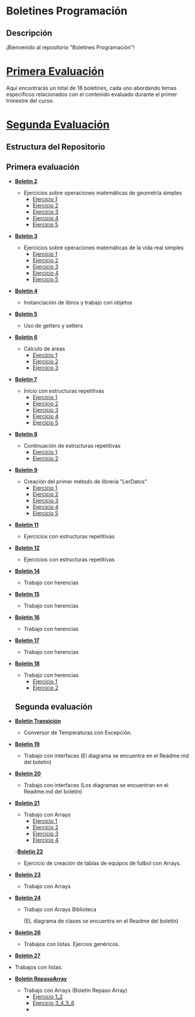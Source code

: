  # Boletines Programación

## Descripción

¡Bienvenido al repositorio "Boletines Programación"!


 # [**Primera Evaluación**](https://github.com/kiglesiasesteves/Programacion_Boletines/blob/main/README.md#primera-evaluaci%C3%B3n)
 
 Aquí encontrarás un total de 18 boletines, cada uno abordando temas específicos relacionados con el contenido evaluado durante el primer trimestre del curso.
 
 # [**Segunda Evaluación**](https://github.com/kiglesiasesteves/Programacion_Boletines/blob/0d482fa8da459e40903f38603fec49d9b02a9647/README.md#segunda-evaluaci%C3%B3n-1)


## Estructura del Repositorio

## Primera evaluación

- [**Boletin 2**](Boletines/Boletin02)
  - Ejercicios sobre operaciones matemáticas de geometría simples
    - [Ejercicio 1](Boletines/Boletin02/boletin02_1/src/boletin2_1)
    - [Ejercicio 2](Boletines/Boletin02/bolentin02_2/src/bolentin2_2)
    - [Ejercicio 3](Boletines/Boletin02/boletin02_3/src/boletin2_3)
    - [Ejercicio 4](Boletines/Boletin02/boletin02_4/src/boletin2_4)
    - [Ejercicio 5](Boletines/Boletin02/boletin02_5/src/boletin2_5)
  
- [**Boletin 3**](Boletines/Boletin03)
  - Ejercicios sobre operaciones matemáticas de la vida real simples
    - [Ejercicio 1](Boletines/Boletin03/boletin03_1/src)
    - [Ejercicio 2](Boletines/Boletin03/Boletin03_2/src/boletin3_2)
    - [Ejercicio 3](Boletines/Boletin03/boletin03_3/src/boletin3_3)
    - [Ejercicio 4](Boletines/Boletin03/boletin03_4/src/boletin3_4)
    - [Ejercicio 5](Boletines/Boletin03/boletin03_5/src/boletin3_5)

- [**Boletin 4**](Boletines/Boletin04/src/boletin4_)
  - Instanciación de libros y trabajo con objetos

- [**Boletin 5**](Boletines/Boletin05/src)
  - Uso de getters y setters

- [**Boletin 6**](Boletines/Boletin06)
  - Cálculo de áreas
    - [Ejercicio 1](Boletines/Boletin06/Boletin6/src/boletin6)
    - [Ejercicio 2](Boletines/Boletin06/Boletin6_2)
    - [Ejercicio 3](Boletines/Boletin06/Boletin6-3/src/boletin6)

- [**Boletin 7**](Boletines/Boletin07)
  - Inicio con estructuras repetitivas
    - [Ejercicio 1](Boletines/Boletin07/Boletin7_1/src/boletin7_1)
    - [Ejercicio 2](Boletines/Boletin07/Boletin7_2/src/boletin7_2)
    - [Ejercicio 3](Boletines/Boletin07/Boletin7_3/src/boletin7_3)
    - [Ejercicio 4](Boletines/Boletin07/Boletin7_4/src/boletin7_4)
    - [Ejercicio 5](Boletines/Boletin07/Boletin7_5/src/boletin7_5)

- [**Boletin 8**](Boletines/Boletin08)
  - Continuación de estructuras repetitivas
    - [Ejercicio 1](Boletines/Boletin08/Boletin8_1/src/boletin8_1)
    - [Ejercicio 2](Boletines/Boletin08/Boletin8_2/src/boletin8_2)

- [**Boletin 9**](Boletines/Boletin09)
  - Creación del primer método de librería "LerDatos"
    - [Ejercicio 1](Boletines/Boletin09/Boletin9_1/src/boletin9_1)
    - [Ejercicio 2](Boletines/Boletin09/boletin9_2/src/boletin9_2)
    - [Ejercicio 3](Boletines/Boletin09/Boletin9_3/src)
    - [Ejercicio 4](Boletines/Boletin09/Boletin9_4/src)
    - [Ejercicio 5](Boletines/Boletin09/Boletin9_5/src)

- [**Boletin 11**](Boletines/Boletin11)
  - Ejercicios con estructuras repetitivas

- [**Boletin 12**](Boletines/Boletin12/src)
  - Ejercicios con estructuras repetitivas

- [**Boletin 14**](Boletines/Boletin14/src)
  - Trabajo con herencias

- [**Boletin 15**](Boletines/Boletin15/src)
  - Trabajo con herencias

- [**Boletin 16**](Boletines/Boletin16/src)
  - Trabajo con herencias

- [**Boletin 17**](Boletines/Boletin17/src)
  - Trabajo con herencias

- [**Boletin 18**](Boletines/Boletin18)
  - Trabajo con herencias
    - [Ejercicio 1](Boletines/Boletin18/Boletin18.1/src)
    - [Ejercicio 2](Boletines/Boletin18/Boletin18.2)
   ## Segunda evaluación
      
 - [**Boletin Transición**](Boletines/BoletinTransicion/src)
   - Conversor de Temperaturas con Excepción.

- [**Boletin 19**](Boletines/Boletin19)
  
  - Trabajo con interfaces
   (El diagrama se encuentra en el Readme.md del boletín)

- [**Boletin 20**](Boletines/Boletin20)
  - Trabajo con interfaces
    (Los diagramas se encuentran en el Readme.md del boletín)
    
- [**Boletin 21**](Boletines/Boletin21)
  - Trabajo con Arrays
    - [Ejercicio 1](Boletines/Boletin21/Boletin21.1)
    - [Ejercicio 2](Boletines/Boletin21/Boletin21.2)
    - [Ejercicio 3](Boletines/Boletin21/Boletin21.3)
     - [Ejercicio 4](Boletines/Boletin21/Boletin21.4)
   
  -[**Boletin 22**](Boletines/Boletin22F/src)
   - Ejercicio de creación de tablas de equipos de futbol con Arrays.
   
- [**Boletin 23**](Boletines/Boletin23/src)
  - Trabajo con Arrays
    
- [**Boletin 24**](Boletines/Boletin24/src)
  - Trabajo con Arrays Biblioteca
    
    (EL diagrama de clases se encuentra en el Readme del boletín)

- [**Boletin 26**](Boletines/Boletin26/src)
  - Trabajos con listas. Ejercios genéricos.
    
 - [**Boletin 27**](Boletines/Boletin27/src)
  - Trabajos con listas.
   
    
- [**Boletin RepasoArray**](Boletines/BoletinRepasoArrays)
  - Trabajo con Arrays (Boletín Repaso Array)
    - [Ejercicio 1_2](Boletines/BoletinRepasoArrays/BoletinArrays.1_2)
    - [Ejercicio 3_4_5_6](Boletines/BoletinRepasoArrays/BoletinArrays.3_4_5_6)
    - 

